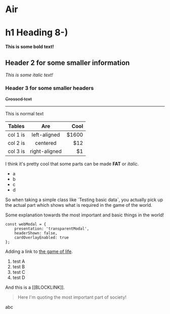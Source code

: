 # Air

# h1 Heading 8-)

**This is some bold text!**

## Header 2 for some smaller information

*This is some italic text!*

### Header 3 for some smaller headers

~~Crossed text~~

---

This is normal text

| Tables   |      Are      |  Cool |
|----------|:-------------:|------:|
| col 1 is |  left-aligned | $1600 |
| col 2 is |    centered   |   $12 |
| col 3 is | right-aligned |    $1 |

I think it's pretty cool that some parts can be made **FAT** or *italic*.
- a
- b
- c
- d

So when taking a simple class like \`Testing basic data\`, you actually pick up the actual part which shows what is required in the game of the world.

Some explanation towards the most important and basic things in the world!

```
const webModal = {
	presentation: 'transparentModal',
	headerShown: false,
	cardOverlayEnabled: true
};
```

Adding a link to [the game of life](https://www.youtube.com/watch?v=EU5qEW-9MZk).

1. test A
2. test B
3. test C
4. test D

And this is a [[BLOCKLINK]].

> Here I'm quoting the most important part of society!

abc